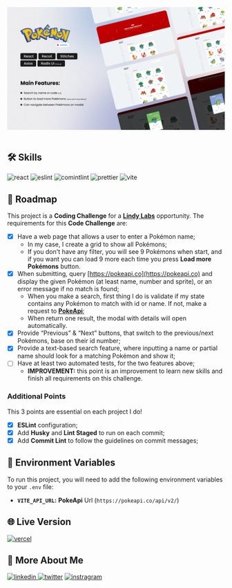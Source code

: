 <div align="center">
<img src="public/imgs/cover.png" alt="Pokedex"  />
</div>
<br />

## 🛠 Skills

![react][react] ![eslint][eslint] ![comintlint][commitlint] ![prettier][prettier] ![vite][vite]

## 📄 Roadmap

This project is a **Coding Challenge** for a **[Lindy Labs](https://www.linkedin.com/company/lindy-labs/)** opportunity. The requirements for this
**Code Challenge** are:

-   [x] Have a web page that allows a user to enter a Pokémon name;
    -   In my case, I create a grid to show all Pokémons;
    -   If you don't have any filter, you will see 9 Pokémons when start, and if you want you can load 9 more each time you press **Load more
        Pokémons** button.
-   [x] When submitting, query [https://pokeapi.co](https://pokeapi.co) and display the given
        Pokémon (at least name, number and sprite), or an error message if no
        match is found;
    -   When you make a search, first thing I do is validate if my state contains any Pokémon to match with id or name. If not, make a request to **[PokeApi](https://pokeapi.co)**;
    -   When return one result, the modal with details will open automatically.
-   [x] Provide “Previous” & “Next” buttons, that switch to the previous/next
        Pokémons, base on their id number;
-   [x] Provide a text-based search feature, where inputting a name or partial
        name should look for a matching Pokémon and show it;
-   [ ] Have at least two automated tests, for the two features above;
    -   **IMPROVEMENT:** this point is an improvement to learn new skills and finish all requirements on this challenge.

### Additional Points

This 3 points are essential on each project I do!

-   [x] **ESLint** configuration;
-   [x] Add **Husky** and **Lint Staged** to run on each commit;
-   [x] Add **Commit Lint** to follow the guidelines on commit messages;

## 💾 Environment Variables

To run this project, you will need to add the following environment variables to your `.env` file:

-   **`VITE_API_URL`:** **PokeApi** Url (`https://pokeapi.co/api/v2/`)

## 🌐 Live Version

[![vercel](https://img.shields.io/badge/vercel-000?style=for-the-badge&logo=vercel&logoColor=white)](https://lindylabs-pokedex.vercel.app/)

## 🔗 More About Me

[
![linkedin](https://img.shields.io/badge/linkedin-0A66C2?style=for-the-badge&logo=linkedin&logoColor=white)
](https://linkedin.com/in/daniel-sousa-tutods)
[![twitter](https://img.shields.io/badge/twitter-1DA1F2?style=for-the-badge&logo=twitter&logoColor=white)](https://twitter.com/dsousa_12)
[![instragram](https://img.shields.io/badge/instragram-E4405F?style=for-the-badge&logo=instagram&logoColor=white)](https://twitter.com/dsousa_12)

[react]: https://img.shields.io/badge/react-1E4174?style=for-the-badge&logo=react&logoColor=white
[eslint]: https://img.shields.io/badge/eslint-1E4174?style=for-the-badge&logo=eslint&logoColor=white
[commitlint]: https://img.shields.io/badge/commitlint-1E4174?style=for-the-badge&logo=commitlint&logoColor=white
[prettier]: https://img.shields.io/badge/prettier-1E4174?style=for-the-badge&logo=prettier&logoColor=white
[vite]: https://img.shields.io/badge/vite-1E4174?style=for-the-badge&logo=vite&logoColor=white
